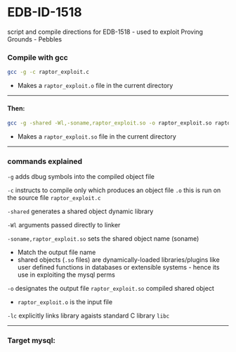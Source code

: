 # EDB-ID-1518
script and compile directions for EDB-1518 - used to exploit Proving Grounds - Pebbles

### Compile with gcc
```bash
gcc -g -c raptor_exploit.c
````
- Makes a `raptor_exploit.o` file in the current directory
---
#### Then:
```bash
gcc -g -shared -Wl,-soname,raptor_exploit.so -o raptor_exploit.so raptor_exploit.o -lc
```
- Makes a `raptor_exploit.so` file in the current directory
---
### commands explained
`-g` adds dbug symbols into the compiled object file

`-c` instructs to compile only which produces an object file `.o`
this is run on the source file `raptor_exploit.c`

`-shared` generates a shared object dynamic library

`-Wl` arguments passed directly to linker

`-soname,raptor_exploit.so` sets the shared object name (soname)
- Match the output file name
- shared objects (`.so` files) are dynamically-loaded libraries/plugins like user defined functions in databases or extensible systems - hence its use in exploiting the mysql perms

`-o` designates the output file `raptor_exploit.so` compiled shared object
- `raptor_exploit.o` is the input file

`-lc` explicitly links library agaists standard C library `libc`

---
### Target mysql:



